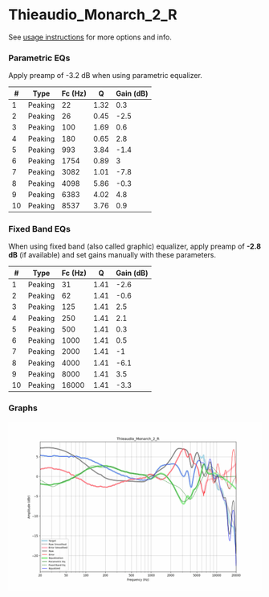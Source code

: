 # Thieaudio_Monarch_2_R
See [usage instructions](https://github.com/jaakkopasanen/AutoEq#usage) for more options and info.

### Parametric EQs
Apply preamp of -3.2 dB when using parametric equalizer.

|   # | Type    |   Fc (Hz) |    Q |   Gain (dB) |
|-----|---------|-----------|------|-------------|
|   1 | Peaking |        22 | 1.32 |         0.3 |
|   2 | Peaking |        26 | 0.45 |        -2.5 |
|   3 | Peaking |       100 | 1.69 |         0.6 |
|   4 | Peaking |       180 | 0.65 |         2.8 |
|   5 | Peaking |       993 | 3.84 |        -1.4 |
|   6 | Peaking |      1754 | 0.89 |         3   |
|   7 | Peaking |      3082 | 1.01 |        -7.8 |
|   8 | Peaking |      4098 | 5.86 |        -0.3 |
|   9 | Peaking |      6383 | 4.02 |         4.8 |
|  10 | Peaking |      8537 | 3.76 |         0.9 |

### Fixed Band EQs
When using fixed band (also called graphic) equalizer, apply preamp of **-2.8 dB** (if available) and set gains manually with these parameters.

|   # | Type    |   Fc (Hz) |    Q |   Gain (dB) |
|-----|---------|-----------|------|-------------|
|   1 | Peaking |        31 | 1.41 |        -2.6 |
|   2 | Peaking |        62 | 1.41 |        -0.6 |
|   3 | Peaking |       125 | 1.41 |         2.5 |
|   4 | Peaking |       250 | 1.41 |         2.1 |
|   5 | Peaking |       500 | 1.41 |         0.3 |
|   6 | Peaking |      1000 | 1.41 |         0.5 |
|   7 | Peaking |      2000 | 1.41 |        -1   |
|   8 | Peaking |      4000 | 1.41 |        -6.1 |
|   9 | Peaking |      8000 | 1.41 |         3.5 |
|  10 | Peaking |     16000 | 1.41 |        -3.3 |

### Graphs
![](./Thieaudio_Monarch_2_R.png)
